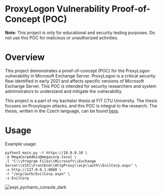# ProxyLogon Vulnerability Proof-of-Concept (POC)
<b>Note</b>: This project is only for educational and security testing purposes. Do not use this POC for malicious or unauthorized activities.

# Overview
This project demonstrates a proof-of-concept (POC) for the ProxyLogon vulnerability in Microsoft Exchange Server. ProxyLogon is a critical security flaw identified in early 2021 and affects specific versions of Microsoft Exchange Server. This POC is intended for security researchers and system administrators to understand and mitigate the vulnerability.

This project is a part of my bachelor thesis at FIT CTU University. The thesis focuses on Proxylogon attacks, and this POC is integral to the research. The thesis, written in the Czech language, can be found [here](https://dspace.cvut.cz/handle/10467/101794).

# Usage
Example usage:
```
python3 main.py -t https://10.0.0.10 \
-e MegaCorpAdmin@megacorp.local \
-l "C:\\Program Files\\Microsoft\\Exchange
Server\\V15\\FrontEnd\\HttpProxy\\ecp\\auth\\EvilCorp.aspx" \
-x http://127.0.0.1:8080 \
-r "/ecp/auth/EvilCorp.aspx" \
-s EvilCorp
```
![expl_pycharm_console_dark](https://github.com/GabTux/Proxylogon_POC/assets/24779546/336ff83c-25ad-448d-9940-fd79308895f4)
